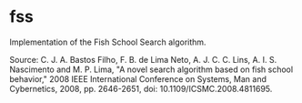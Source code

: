 # fss
Implementation of the Fish School Search algorithm.


Source: C. J. A. Bastos Filho, F. B. de Lima Neto, A. J. C. C. Lins, A. I. S. Nascimento and
M. P. Lima, "A novel search algorithm based on fish school behavior," 2008 IEEE
International Conference on Systems, Man and Cybernetics, 2008, pp. 2646-2651,
doi: 10.1109/ICSMC.2008.4811695.
